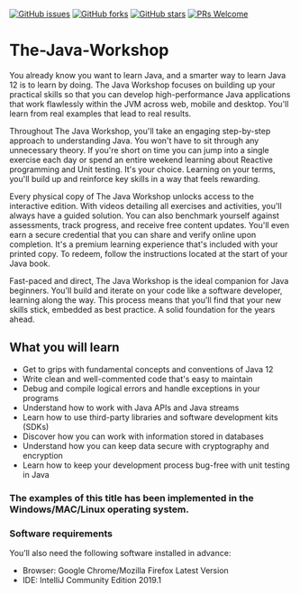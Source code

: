 [![GitHub issues](https://img.shields.io/github/issues/TrainingByPackt/The-Java-Workshop.svg)](https://github.com/TrainingByPackt/The-Java-Workshop/issues)
[![GitHub forks](https://img.shields.io/github/forks/TrainingByPackt/The-Java-Workshop.svg)](https://github.com/TrainingByPackt/The-Java-Workshop/network)
[![GitHub stars](https://img.shields.io/github/stars/TrainingByPackt/The-Java-Workshop.svg)](https://github.com/TrainingByPackt/The-Java-Workshop/stargazers)
[![PRs Welcome](https://img.shields.io/badge/PRs-welcome-brightgreen.svg)](https://github.com/TrainingByPackt/The-Java-Workshop/pulls)

# The-Java-Workshop
You already know you want to learn Java, and a smarter way to learn Java 12 is to learn by doing. The Java Workshop focuses on building up your practical skills so that you can develop high-performance Java applications that work flawlessly within the JVM across web, mobile and desktop. You'll learn from real examples that lead to real results. 

Throughout The Java Workshop, you'll take an engaging step-by-step approach to understanding Java. You won't have to sit through any unnecessary theory. If you're short on time you can jump into a single exercise each day or spend an entire weekend learning about Reactive programming and Unit testing. It's your choice. Learning on your terms, you'll build up and reinforce key skills in a way that feels rewarding. 

Every physical copy of The Java Workshop unlocks access to the interactive edition. With videos detailing all exercises and activities, you'll always have a guided solution. You can also benchmark yourself against assessments, track progress, and receive free content updates. You'll even earn a secure credential that you can share and verify online upon completion. It's a premium learning experience that's included with your printed copy. To redeem, follow the instructions located at the start of your Java book. 

Fast-paced and direct, The Java Workshop is the ideal companion for Java beginners. You'll build and iterate on your code like a software developer, learning along the way. This process means that you'll find that your new skills stick, embedded as best practice. A solid foundation for the years ahead. 

## What you will learn
* Get to grips with fundamental concepts and conventions of Java 12 
* Write clean and well-commented code that's easy to maintain 
* Debug and compile logical errors and handle exceptions in your programs 
* Understand how to work with Java APIs and Java streams 
* Learn how to use third-party libraries and software development kits (SDKs) 
* Discover how you can work with information stored in databases 
* Understand how you can keep data secure with cryptography and encryption 
* Learn how to keep your development process bug-free with unit testing in Java 

### The examples of this title has been implemented in the Windows/MAC/Linux operating system.

### Software requirements
You’ll also need the following software installed in advance:
* Browser: Google Chrome/Mozilla Firefox Latest Version
* IDE: IntelliJ Community Edition 2019.1



